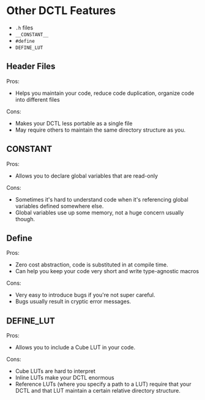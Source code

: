 # Other DCTL Features

* `.h` files
* `__CONSTANT__`
* `#define`
* `DEFINE_LUT`

## Header Files
Pros:
* Helps you maintain your code, reduce code duplication, organize code into different files

Cons:
* Makes your DCTL less portable as a single file
* May require others to maintain the same directory structure as you.

## CONSTANT
Pros:
* Allows you to declare global variables that are read-only

Cons:
* Sometimes it's hard to understand code when it's referencing global variables defined somewhere else.
* Global variables use up some memory, not a huge concern usually though.

## Define
Pros:
* Zero cost abstraction, code is substituted in at compile time.
* Can help you keep your code very short and write type-agnostic macros

Cons:
* Very easy to introduce bugs if you're not super careful.
* Bugs usually result in cryptic error messages.

## DEFINE_LUT
Pros:
* Allows you to include a Cube LUT in your code.

Cons:
* Cube LUTs are hard to interpret
* Inline LUTs make your DCTL enormous
* Reference LUTs (where you specify a path to a LUT) require that your DCTL and that LUT maintain a certain relative directory structure.